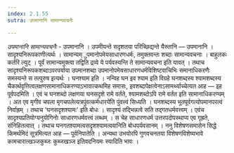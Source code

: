 ```yaml
---
index: 2.1.55
sutra: उपमानानि सामान्यवचनैः

---
```

_उपमानानि सामान्यवचनैः_ - उपमानानि । उपमीयन्ते सदृशतया परिच्छिद्यन्ते यैस्तानि — उपमानानि । सादृश्यनिरूपकाणीत्यर्थः । सामान्यम्ुपमानोपमेयसाधारणधर्मः, तमुक्तवन्तः शब्दाः सामान्यवचनाः । बाहुलकः कर्तरि ल्युट् । पूर्वं सामान्यमुक्त्वा तद्विति द्रव्ये ये पर्यवस्यन्ति ते सामान्यवचना इति यावत् । तथाच सादृश्यनिरूपकशब्दाऽपरपर्याया उपमानशब्दा उपमानोपमेयसाधारणधर्मविशिष्टवाचिभिः समानाधिकरणैः समस्यन्ते स तत्पुरुष इत्यर्थः । घनश्याम इति । नन्विह घन इव श्याम इति विग्रहे घनशब्दस्य श्यामशब्दस्य चैकार्थवृत्तित्वलक्षणसामानाधिकरण्याऽभावात्कथमिह समासः, इवशब्दापेक्षत्वेनाऽसामर्थ्याच्चेत्यत आह — इह पूर्वपदमिति । एवं च घनशब्दो लक्षणया घनसदृशे रामे वर्तते, श्यामशब्दोऽपि रामे वर्तत इति सामानाधिकरण्यम् । अत एव मृगीव चपला मृगचपलेत्यत्रपुंवत्कर्मधारये॑ति पुंवत्त्वं सिध्यति । घनशब्दस्य भूतपूर्वगत्योपमानपरत्वं निर्वाह्रम् । तथाच 'घनसदृशश्यामः' इति बोधः । सादृश्यं तद्भिन्नत्वे सति तद्गतधर्मवत्त्वम् । एवंच सादृश्यप्रतियोग्यनुयोगिनोः साधारणधर्मवत्त्वं लब्धम् । स चेह साधारणधर्म उत्तरपदोपस्थाप्य एव गृह्रते, संनिहितत्वात् । तथाच घनगतश्यामत्वसदृशश्यामत्ववानिति बोधपर्यवसानम् । ननु विशेषणसमासेन सिद्धे किमर्थमिदं सूत्रमित्यत आह — पूर्वनिपातेति । अन्यथा उभयोरपि गुणवचनतया विशेषणविशेष्यभावे कामचारात्खञ्जकुब्जः कुब्जखञ्ज इतिवदनियमः स्यादिति भावः ।
